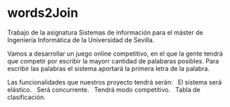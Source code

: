 # words2Join
Trabajo de la asignatura Sistemas de información para el máster de Ingeniería Informática de la Universidad de Sevilla.


Vamos a desarrollar un juego online competitivo, en el que la gente tendrá que competir por escribir la mayorr cantidad de palabaras posibles. Para escribir las palabras el sistema aportará la primera letra de la palabra.

Las funcionalidades que nuestros proyecto tendrá serán:
    El sistema será elástico.
    Será concurrente.
    Tendrá modo competitivo.
    Tabla de clasificación.
 
